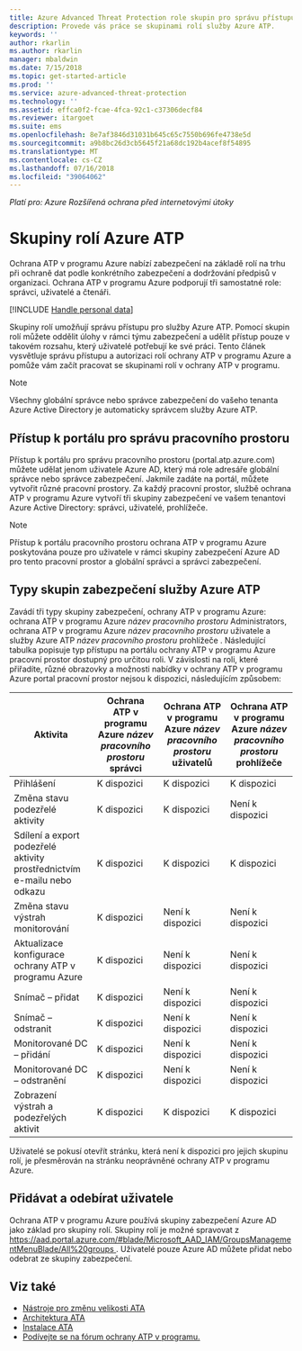 ```yaml
---
title: Azure Advanced Threat Protection role skupin pro správu přístupu | Dokumentace Microsoftu
description: Provede vás práce se skupinami rolí služby Azure ATP.
keywords: ''
author: rkarlin
ms.author: rkarlin
manager: mbaldwin
ms.date: 7/15/2018
ms.topic: get-started-article
ms.prod: ''
ms.service: azure-advanced-threat-protection
ms.technology: ''
ms.assetid: effca0f2-fcae-4fca-92c1-c37306decf84
ms.reviewer: itargoet
ms.suite: ems
ms.openlocfilehash: 8e7af3846d31031b645c65c7550b696fe4738e5d
ms.sourcegitcommit: a9b8bc26d3cb5645f21a68dc192b4acef8f54895
ms.translationtype: MT
ms.contentlocale: cs-CZ
ms.lasthandoff: 07/16/2018
ms.locfileid: "39064062"
---
```

*Platí pro: Azure Rozšířená ochrana před internetovými útoky*




# <a name="azure-atp-role-groups"></a>Skupiny rolí Azure ATP

Ochrana ATP v programu Azure nabízí zabezpečení na základě rolí na trhu při ochraně dat podle konkrétního zabezpečení a dodržování předpisů v organizaci. Ochrana ATP v programu Azure podporují tři samostatné role: správci, uživatelé a čtenáři. 

[!INCLUDE [Handle personal data](../includes/gdpr-intro-sentence.md)]

Skupiny rolí umožňují správu přístupu pro služby Azure ATP. Pomocí skupin rolí můžete oddělit úlohy v rámci týmu zabezpečení a udělit přístup pouze v takovém rozsahu, který uživatelé potřebují ke své práci. Tento článek vysvětluje správu přístupu a autorizaci rolí ochrany ATP v programu Azure a pomůže vám začít pracovat se skupinami rolí v ochrany ATP v programu.

> [!NOTE]
> Všechny globální správce nebo správce zabezpečení do vašeho tenanta Azure Active Directory je automaticky správcem služby Azure ATP.

## <a name="accessing-the-workspace-management-portal"></a>Přístup k portálu pro správu pracovního prostoru

Přístup k portálu pro správu pracovního prostoru (portal.atp.azure.com) můžete udělat jenom uživatele Azure AD, který má role adresáře globální správce nebo správce zabezpečení. Jakmile zadáte na portál, můžete vytvořit různé pracovní prostory. Za každý pracovní prostor, službě ochrana ATP v programu Azure vytvoří tři skupiny zabezpečení ve vašem tenantovi Azure Active Directory: správci, uživatelé, prohlížeče. 

> [!NOTE]
> Přístup k portálu pracovního prostoru ochrana ATP v programu Azure poskytována pouze pro uživatele v rámci skupiny zabezpečení Azure AD pro tento pracovní prostor a globální správci a správci zabezpečení.


## <a name="types-of-azure-atp-security-groups"></a>Typy skupin zabezpečení služby Azure ATP 

Zavádí tři typy skupiny zabezpečení, ochrany ATP v programu Azure: ochrana ATP v programu Azure *název pracovního prostoru* Administrators, ochrana ATP v programu Azure *název pracovního prostoru* uživatele a služby Azure ATP *název pracovního prostoru* prohlížeče . Následující tabulka popisuje typ přístupu na portálu ochrany ATP v programu Azure pracovní prostor dostupný pro určitou roli. V závislosti na roli, které přiřadíte, různé obrazovky a možnosti nabídky v ochrany ATP v programu Azure portal pracovní prostor nejsou k dispozici, následujícím způsobem:

|Aktivita |Ochrana ATP v programu Azure *název pracovního prostoru* správci|Ochrana ATP v programu Azure *název pracovního prostoru* uživatelů|Ochrana ATP v programu Azure *název pracovního prostoru* prohlížeče|
|----|----|----|----|
|Přihlášení|K dispozici|K dispozici|K dispozici|
|Změna stavu podezřelé aktivity|K dispozici|K dispozici|Není k dispozici|
|Sdílení a export podezřelé aktivity prostřednictvím e-mailu nebo odkazu|K dispozici|K dispozici|K dispozici|
|Změna stavu výstrah monitorování|K dispozici|Není k dispozici|Není k dispozici|
|Aktualizace konfigurace ochrany ATP v programu Azure|K dispozici|Není k dispozici|Není k dispozici|
|Snímač – přidat|K dispozici|Není k dispozici|Není k dispozici|
|Snímač – odstranit |K dispozici|Není k dispozici|Není k dispozici|
|Monitorované DC – přidání |K dispozici|Není k dispozici|Není k dispozici|
|Monitorované DC – odstranění|K dispozici|Není k dispozici|Není k dispozici|
|Zobrazení výstrah a podezřelých aktivit|K dispozici|K dispozici|K dispozici|


Uživatelé se pokusí otevřít stránku, která není k dispozici pro jejich skupinu rolí, je přesměrován na stránku neoprávněné ochrany ATP v programu Azure. 

## <a name="add-and-remove-users"></a>Přidávat a odebírat uživatele 


Ochrana ATP v programu Azure používá skupiny zabezpečení Azure AD jako základ pro skupiny rolí. Skupiny rolí je možné spravovat z [ https://aad.portal.azure.com/#blade/Microsoft_AAD_IAM/GroupsManagementMenuBlade/All%20groups ](https://aad.portal.azure.com/#blade/Microsoft_AAD_IAM/GroupsManagementMenuBlade/All%20groups). Uživatelé pouze Azure AD můžete přidat nebo odebrat ze skupiny zabezpečení. 

## <a name="see-also"></a>Viz také
- [Nástroje pro změnu velikosti ATA](http://aka.ms/aatpsizingtool)
- [Architektura ATA](atp-architecture.md)
- [Instalace ATA](install-atp-step1.md)
- [Podívejte se na fórum ochrany ATP v programu.](https://aka.ms/azureatpcommunity)

